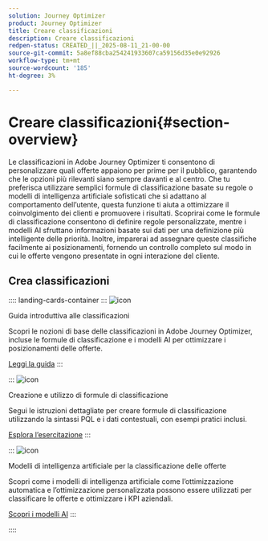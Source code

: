 ```yaml
---
solution: Journey Optimizer
product: Journey Optimizer
title: Creare classificazioni
description: Creare classificazioni
redpen-status: CREATED_||_2025-08-11_21-00-00
source-git-commit: 5a8ef88cba254241933607ca59156d35e0e92926
workflow-type: tm+mt
source-wordcount: '185'
ht-degree: 3%

---
```



# Creare classificazioni{#section-overview}

Le classificazioni in Adobe Journey Optimizer ti consentono di personalizzare quali offerte appaiono per prime per il pubblico, garantendo che le opzioni più rilevanti siano sempre davanti e al centro. Che tu preferisca utilizzare semplici formule di classificazione basate su regole o modelli di intelligenza artificiale sofisticati che si adattano al comportamento dell’utente, questa funzione ti aiuta a ottimizzare il coinvolgimento dei clienti e promuovere i risultati. Scoprirai come le formule di classificazione consentono di definire regole personalizzate, mentre i modelli AI sfruttano informazioni basate sui dati per una definizione più intelligente delle priorità. Inoltre, imparerai ad assegnare queste classifiche facilmente ai posizionamenti, fornendo un controllo completo sul modo in cui le offerte vengono presentate in ogni interazione del cliente.

## Crea classificazioni

:::: landing-cards-container
:::
![icon](https://cdn.experienceleague.adobe.com/icons/book.svg?lang=it)

Guida introduttiva alle classificazioni

Scopri le nozioni di base delle classificazioni in Adobe Journey Optimizer, incluse le formule di classificazione e i modelli AI per ottimizzare i posizionamenti delle offerte.

[Leggi la guida](../using/offers/ranking/get-started-rankings.md)
:::

:::
![icon](https://cdn.experienceleague.adobe.com/icons/circle-play.svg?lang=it)

Creazione e utilizzo di formule di classificazione

Segui le istruzioni dettagliate per creare formule di classificazione utilizzando la sintassi PQL e i dati contestuali, con esempi pratici inclusi.

[Esplora l’esercitazione](../using/offers/ranking/create-ranking-formulas.md)
:::

:::
![icon](https://cdn.experienceleague.adobe.com/icons/chart-line.svg?lang=it)

Modelli di intelligenza artificiale per la classificazione delle offerte

Scopri come i modelli di intelligenza artificiale come l’ottimizzazione automatica e l’ottimizzazione personalizzata possono essere utilizzati per classificare le offerte e ottimizzare i KPI aziendali.

[Scopri i modelli AI](ai-models-landing-page.md)
:::

::::
